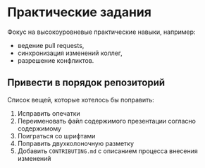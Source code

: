 # Практические задания

Фокус на высокоуровневые практические навыки, например:
* ведение pull requests,
* синхронизация изменений коллег,
* разрешение конфликтов.

## Привести в порядок репозиторий

Список вещей, которые хотелось бы поправить:

1. Исправить опечатки
2. Переименовать файл содержимого презентации согласно содержимому
2. Поиграться со шрифтами
2. Поправить двухколоночную разметку
3. Добавить `CONTRIBUTING.md` с описанием процесса внесения изменений
